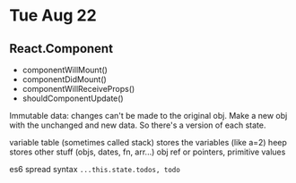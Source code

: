 # Tue Aug 22

## React.Component

* componentWillMount()
* componentDidMount()
* componentWillReceiveProps()
* shouldComponentUpdate()

Immutable data: changes can't be made to the original obj. Make a new obj with the unchanged and new data. So there's a version of each state.

variable table (sometimes called stack) stores the variables (like a=2)
heep stores other stuff (objs, dates, fn, arr...)
obj ref or pointers, primitive values

es6 spread syntax `...this.state.todos, todo`
